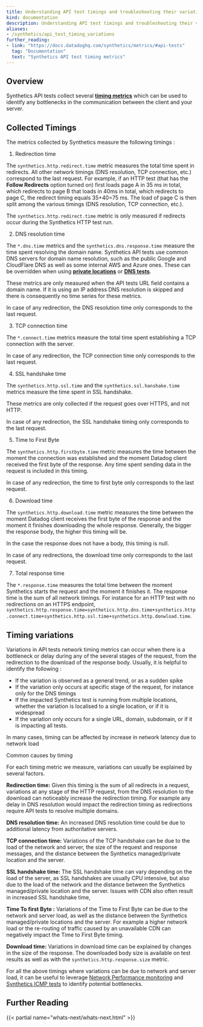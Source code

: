 ```yaml
---
title: Understanding API test timings and troubleshooting their variations
kind: documentation
description: Understanding API test timings and troubleshooting their variations
aliases:
- /synthetics/api_test_timing_variations
further_reading:
- link: "https://docs.datadoghq.com/synthetics/metrics/#api-tests"
  tag: "Documentation"
  text: "Synthetics API test timing metrics"
---
```



## Overview

Synthetics API tests collect several [**timing metrics**][1] which can be used to identify any bottlenecks in the communication between the client and your server. 

## Collected Timings


The metrics collected by Synthetics measure the following timings : 


1. Redirection time

The `synthetics.http.redirect.time` metric measures the total time spent in redirects. All other network timings (DNS resolution, TCP connection, etc.) correspond to the last request. For example, if an HTTP test (that has the **Follow Redirects** option turned on) first loads page A in 35 ms in total, which redirects to page B that loads in 40ms in total, which redirects to page C, the redirect timing equals 35+40=75 ms. The load of page C is then split among the various timings (DNS resolution, TCP connection, etc.).

The `synthetics.http.redirect.time` metric is only measured if redirects occur during the Synthetics HTTP test run. 

2. DNS resolution time

The `*.dns.time` metrics and the `synthetics.dns.response.time` measure the time spent resolving the domain name. Synthetics API tests use common DNS servers for domain name resolution, such as the public Google and CloudFlare DNS as well as some internal AWS and Azure ones. These can be overridden when using [**private locations**][2] or [**DNS tests**][3]. 

These metrics are only measured when  the API tests URL field contains a domain name. If it is using an IP address DNS resolution is skipped and there is consequently no time series for these metrics.


In case of any redirection, the DNS resolution time only corresponds to the last request.

3. TCP connection time

The `*.connect.time` metrics measure the total time spent establishing a TCP connection with the server. 

In case of any redirection, the TCP connection time only corresponds to the last request.

4. SSL handshake time

The `synthetics.http.ssl.time` and the `synthetics.ssl.hanshake.time` metrics measure the time spent in SSL handshake. 

These metrics are only collected if the request goes over HTTPS, and not HTTP. 

In case of any redirection, the SSL handshake timing only corresponds to  the last request.


5. Time to First Byte

The `synthetics.http.firstbyte.time` metric measures the time between the moment the connection was established and the moment Datadog client received the first byte of the response. Any time spent sending data in the request is included in this timing. 

In case of any redirection, the time to first byte only corresponds to the last request.

6. Download time

The `synthetics.http.download.time` metric measures the time between the moment Datadog client receives the first byte of the response and the moment it finishes downloading the whole response. Generally, the bigger the response body, the higher this timing will be. 

In the case the response does not have a body, this timing is null.

In case of any redirections, the download time only corresponds to the last request.

7. Total response time

The `*.response.time`  measures the total time between the moment Synthetics starts the request and the moment it finishes it. The response time is the sum of all network timings. For instance for an HTTP test with no redirections on an HTTPS endpoint, `synthetics.http.response.time=synthetics.http.dns.time+synthetics.http.connect.time+synthetics.http.ssl.time+synthetics.http.donwload.time`.

## Timing variations
 
Variations in API tests network timing metrics can occur when there is a bottleneck or delay during any of the several stages of the request, from the redirection to the download of the response body. Usually, it is helpful to identify the following : 

- If the variation is observed as a general trend, or as a sudden spike
- If the variation only occurs at specific stage of the request, for instance only for the DNS timings
- If the impacted Synthetics test is running from multiple locations, whether the variation is localised to a single location, or if it is widespread
- If the variation only occurs for a single URL, domain, subdomain, or if it is impacting all tests.

In many cases, timing can be affected by increase in network latency due to network load

Common causes by timing

For each timing metric we measure, variations can usually be explained by several factors.

**Redirection time:** Given this timing is the sum of all redirects in a request, variations at any stage of the HTTP request, from the DNS resolution to the download can noticeably increase the redirection timing. For example any delay in DNS resolution would impact the redirection timing as redirections require API tests to resolve multiple domains.

**DNS resolution time:** An increased DNS resolution time could be due to additional latency from authoritative servers.

**TCP connection time:** Variations of the TCP handshake can be due to the load of the network and server, the size of the request and response messages, and the distance between the Synthetics managed/private location and the server.

**SSL handshake time:** The SSL handshake time can vary depending on the load of the server, as SSL handshakes are usually CPU intensive, but also due to the load of the network and the distance between the Synthetics managed/private location and the server. Issues with CDN also often result in increased SSL handshake time,

**Time To first Byte :** Variations of the Time to First Byte can be due to the network and server load, as well as the distance between the Synthetics managed/private locations and the server. For example a higher network load or the re-routing of traffic caused by an unavailable CDN can negatively impact the Time to First Byte timing.

**Download time:** Variations in download time can be explained by changes in the size of the response. The downloaded body size is available on test results as well as with the `synthetics.http.response.size` metric.

For all the above timings where variations can be due to network and server load, it can be useful to leverage [Network Performance monitoring][4] and [Synthetics ICMP tests][5] to identify potential bottlenecks.


## Further Reading

{{< partial name="whats-next/whats-next.html" >}}

[1]: /synthetics/metrics/#api-tests
[2]: /synthetics/private_locations/configuration#dns-configuration
[3]: /synthetics/api_tests/dns_tests#define-request
[4]: /network_monitoring/performance/#overview
[5]: /synthetics/api_tests/icmp_tests/#overview
